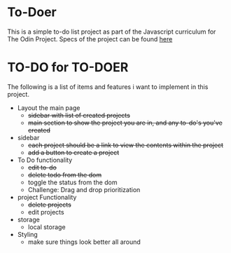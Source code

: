 # To-Doer
This is a simple to-do list project as part of the Javascript curriculum for The Odin Project.  Specs of the project can be found [here](https://www.theodinproject.com/lessons/javascript-todo-list)

# TO-DO for TO-DOER
The following is a list of items and features i want to implement in this project.

* Layout the main page
    * ~~sidebar with list of created projects~~
    * ~~main section to show the project you are in, and any to-do's you've created~~
* sidebar
    * ~~each project should be a link to view the contents within the project~~
    * ~~add a button to create a project~~
* To Do functionality
    * ~~edit to-do~~
    * ~~delete todo from the dom~~
    * toggle the status from the dom
    * Challenge: Drag and drop prioritization
* project Functionality
    * ~~delete projects~~
    * edit projects
* storage
    * local storage
* Styling
    * make sure things look better all around